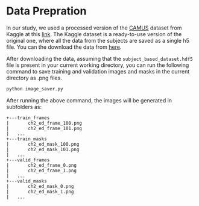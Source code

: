 # Data Prepration
In our study, we used a processed version of the [CAMUS](https://www.creatis.insa-lyon.fr/Challenge/camus/index.html) dataset from Kaggle at this [link](https://www.kaggle.com/datasets/toygarr/camus-subject-based). The Kaggle dataset is a ready-to-use version of the original one, where all the data from the subjects are saved as a single h5 file. You can the download the data from [here](https://www.kaggle.com/datasets/toygarr/camus-subject-base).

After downloading the data, assuming that the `subject_based_dataset.hdf5` file is present in your current working directory, you can run the following command to save training and validation images and masks in the current directory as .png files.
```bash
python image_saver.py
```
After running the above command, the images will be generated in subfolders as:
```
+---train_frames
|       ch2_ed_frame_100.png
|       ch2_ed_frame_101.png
|	...
+---train_masks
|       ch2_ed_mask_100.png
|       ch2_ed_mask_101.png
|	...
+---valid_frames
|       ch2_ed_frame_0.png
|       ch2_ed_frame_1.png
|	...
+---valid_masks
|       ch2_ed_mask_0.png
|       ch2_ed_mask_1.png
|	...
```

